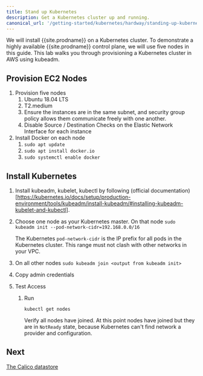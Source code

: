```yaml
---
title: Stand up Kubernetes
description: Get a Kubernetes cluster up and running.
canonical_url: '/getting-started/kubernetes/hardway/standing-up-kubernetes'
---
```


We will install {{site.prodname}} on a Kubernetes cluster. To demonstrate a highly available {{site.prodname}} control plane, we will use five nodes in this guide. This lab walks you through provisioning a Kubernetes cluster in AWS using kubeadm.

## Provision EC2 Nodes

1. Provision five nodes
    1. Ubuntu 18.04 LTS
    1. T2.medium
    1. Ensure the instances are in the same subnet, and security group policy allows them communicate freely with one another.
    1. Disable Source / Destination Checks on the Elastic Network Interface for each instance
1. Install Docker on each node
    1. `sudo apt update`
    1. `sudo apt install docker.io`
    1. `sudo systemctl enable docker`

## Install Kubernetes

1. Install kubeadm, kubelet, kubectl by following (official documentation)[https://kubernetes.io/docs/setup/production-environment/tools/kubeadm/install-kubeadm/#installing-kubeadm-kubelet-and-kubectl].
1. Choose one node as your Kubernetes master. On that node
   `sudo kubeadm init --pod-network-cidr=192.168.0.0/16`

   The Kubernetes `pod-network-cidr` is the IP prefix for all pods in the Kubernetes cluster. This range must not clash with other networks in your VPC.
1. On all other nodes
   `sudo kubeadm join <output from kubeadm init>`
1. Copy admin credentials
1. Test Access
    1. Run

       `kubectl get nodes`

       Verify all nodes have joined. At this point nodes have joined but they are in `NotReady` state, because Kubernetes can't find network a provider and configuration.

## Next

[The Calico datastore](./the-calico-datastore)
